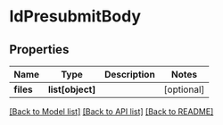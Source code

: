 # IdPresubmitBody

## Properties
Name | Type | Description | Notes
------------ | ------------- | ------------- | -------------
**files** | **list[object]** |  | [optional] 

[[Back to Model list]](../README.md#documentation-for-models) [[Back to API list]](../README.md#documentation-for-api-endpoints) [[Back to README]](../README.md)

